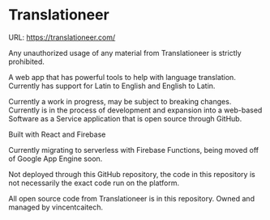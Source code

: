 # Translationeer

URL: https://translationeer.com/

Any unauthorized usage of any material from Translationeer is strictly prohibited.

A web app that has powerful tools to help with language translation. Currently has support for Latin to English and English to Latin.

Currently a work in progress, may be subject to breaking changes. Currently is in the process of development and expansion into a web-based Software as a Service application that is open source through GitHub.

Built with React and Firebase

Currently migrating to serverless with Firebase Functions, being moved off of Google App Engine soon.

Not deployed through this GitHub repository, the code in this repository is not necessarily the exact code run on the platform.

All open source code from Translationeer is in this repository. Owned and managed by vincentcaitech.
